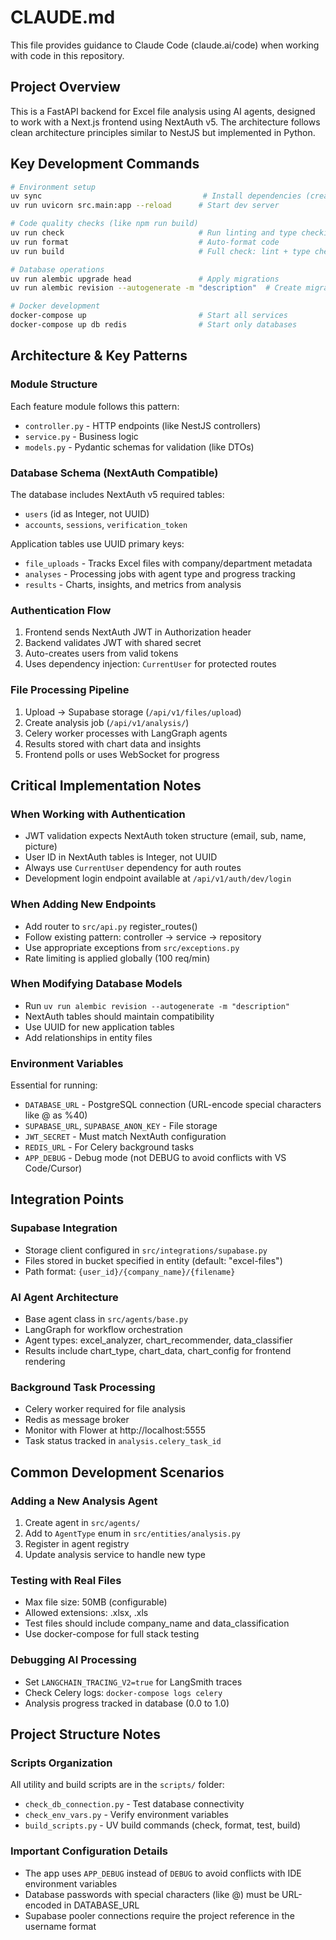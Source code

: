 # CLAUDE.md

This file provides guidance to Claude Code (claude.ai/code) when working with code in this repository.

## Project Overview

This is a FastAPI backend for Excel file analysis using AI agents, designed to work with a Next.js frontend using NextAuth v5. The architecture follows clean architecture principles similar to NestJS but implemented in Python.

## Key Development Commands

```bash
# Environment setup
uv sync                                    # Install dependencies (creates .venv)
uv run uvicorn src.main:app --reload      # Start dev server

# Code quality checks (like npm run build)
uv run check                              # Run linting and type checking
uv run format                             # Auto-format code
uv run build                              # Full check: lint + type check + tests

# Database operations
uv run alembic upgrade head               # Apply migrations
uv run alembic revision --autogenerate -m "description"  # Create migration

# Docker development
docker-compose up                         # Start all services
docker-compose up db redis                # Start only databases
```

## Architecture & Key Patterns

### Module Structure
Each feature module follows this pattern:
- `controller.py` - HTTP endpoints (like NestJS controllers)
- `service.py` - Business logic
- `models.py` - Pydantic schemas for validation (like DTOs)

### Database Schema (NextAuth Compatible)
The database includes NextAuth v5 required tables:
- `users` (id as Integer, not UUID)
- `accounts`, `sessions`, `verification_token`

Application tables use UUID primary keys:
- `file_uploads` - Tracks Excel files with company/department metadata
- `analyses` - Processing jobs with agent type and progress tracking
- `results` - Charts, insights, and metrics from analysis

### Authentication Flow
1. Frontend sends NextAuth JWT in Authorization header
2. Backend validates JWT with shared secret
3. Auto-creates users from valid tokens
4. Uses dependency injection: `CurrentUser` for protected routes

### File Processing Pipeline
1. Upload → Supabase storage (`/api/v1/files/upload`)
2. Create analysis job (`/api/v1/analysis/`)
3. Celery worker processes with LangGraph agents
4. Results stored with chart data and insights
5. Frontend polls or uses WebSocket for progress

## Critical Implementation Notes

### When Working with Authentication
- JWT validation expects NextAuth token structure (email, sub, name, picture)
- User ID in NextAuth tables is Integer, not UUID
- Always use `CurrentUser` dependency for auth routes
- Development login endpoint available at `/api/v1/auth/dev/login`

### When Adding New Endpoints
- Add router to `src/api.py` register_routes()
- Follow existing pattern: controller → service → repository
- Use appropriate exceptions from `src/exceptions.py`
- Rate limiting is applied globally (100 req/min)

### When Modifying Database Models
- Run `uv run alembic revision --autogenerate -m "description"`
- NextAuth tables should maintain compatibility
- Use UUID for new application tables
- Add relationships in entity files

### Environment Variables
Essential for running:
- `DATABASE_URL` - PostgreSQL connection (URL-encode special characters like @ as %40)
- `SUPABASE_URL`, `SUPABASE_ANON_KEY` - File storage
- `JWT_SECRET` - Must match NextAuth configuration
- `REDIS_URL` - For Celery background tasks
- `APP_DEBUG` - Debug mode (not DEBUG to avoid conflicts with VS Code/Cursor)

## Integration Points

### Supabase Integration
- Storage client configured in `src/integrations/supabase.py`
- Files stored in bucket specified in entity (default: "excel-files")
- Path format: `{user_id}/{company_name}/{filename}`

### AI Agent Architecture
- Base agent class in `src/agents/base.py`
- LangGraph for workflow orchestration
- Agent types: excel_analyzer, chart_recommender, data_classifier
- Results include chart_type, chart_data, chart_config for frontend rendering

### Background Task Processing
- Celery worker required for file analysis
- Redis as message broker
- Monitor with Flower at http://localhost:5555
- Task status tracked in `analysis.celery_task_id`

## Common Development Scenarios

### Adding a New Analysis Agent
1. Create agent in `src/agents/`
2. Add to `AgentType` enum in `src/entities/analysis.py`
3. Register in agent registry
4. Update analysis service to handle new type

### Testing with Real Files
- Max file size: 50MB (configurable)
- Allowed extensions: .xlsx, .xls
- Test files should include company_name and data_classification
- Use docker-compose for full stack testing

### Debugging AI Processing
- Set `LANGCHAIN_TRACING_V2=true` for LangSmith traces
- Check Celery logs: `docker-compose logs celery`
- Analysis progress tracked in database (0.0 to 1.0)

## Project Structure Notes

### Scripts Organization
All utility and build scripts are in the `scripts/` folder:
- `check_db_connection.py` - Test database connectivity
- `check_env_vars.py` - Verify environment variables
- `build_scripts.py` - UV build commands (check, format, test, build)

### Important Configuration Details
- The app uses `APP_DEBUG` instead of `DEBUG` to avoid conflicts with IDE environment variables
- Database passwords with special characters (like @) must be URL-encoded in DATABASE_URL
- Supabase pooler connections require the project reference in the username format